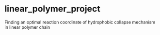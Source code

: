 # linear_polymer_project
Finding an optimal reaction coordinate of hydrophobic collapse mechanism in linear polymer chain
